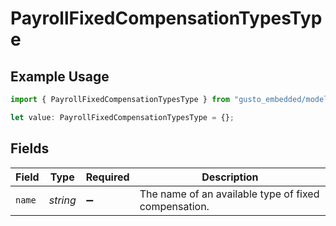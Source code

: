 # PayrollFixedCompensationTypesType

## Example Usage

```typescript
import { PayrollFixedCompensationTypesType } from "gusto_embedded/models/components";

let value: PayrollFixedCompensationTypesType = {};
```

## Fields

| Field                                                | Type                                                 | Required                                             | Description                                          |
| ---------------------------------------------------- | ---------------------------------------------------- | ---------------------------------------------------- | ---------------------------------------------------- |
| `name`                                               | *string*                                             | :heavy_minus_sign:                                   | The name of an available type of fixed compensation. |